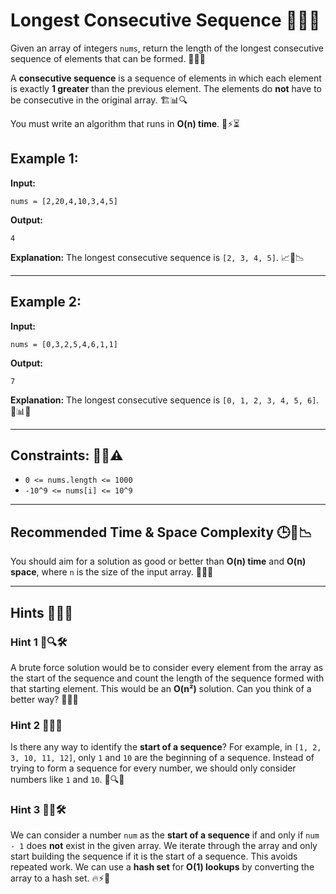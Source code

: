 # Longest Consecutive Sequence 🎯🔥✅

Given an array of integers `nums`, return the length of the longest consecutive sequence of elements that can be formed. 🧩🔢📏

A **consecutive sequence** is a sequence of elements in which each element is exactly **1 greater** than the previous element. The elements do **not** have to be consecutive in the original array. 🏗️📊🔍

You must write an algorithm that runs in **O(n) time**. 🚀⚡⏳

## Example 1:

**Input:**

```plaintext
nums = [2,20,4,10,3,4,5]
```

**Output:**

```plaintext
4
```

**Explanation:** The longest consecutive sequence is `[2, 3, 4, 5]`. 📈🔗📉

---

## Example 2:

**Input:**

```plaintext
nums = [0,3,2,5,4,6,1,1]
```

**Output:**

```plaintext
7
```

**Explanation:** The longest consecutive sequence is `[0, 1, 2, 3, 4, 5, 6]`. 🔢📊🎯

---

## Constraints: 🚧📏⚠️

- `0 <= nums.length <= 1000`
- `-10^9 <= nums[i] <= 10^9`

---

## Recommended Time & Space Complexity 🕒💾📉

You should aim for a solution as good or better than **O(n) time** and **O(n) space**, where `n` is the size of the input array. 🚀✅💡

---

## Hints 🧠💭🔑

### Hint 1 🧐🔍🛠️

A brute force solution would be to consider every element from the array as the start of the sequence and count the length of the sequence formed with that starting element. This would be an **O(n²)** solution. Can you think of a better way? 🤔✨✅

### Hint 2 🚦🔢📌

Is there any way to identify the **start of a sequence**? For example, in `[1, 2, 3, 10, 11, 12]`, only `1` and `10` are the beginning of a sequence. Instead of trying to form a sequence for every number, we should only consider numbers like `1` and `10`. 🏁🔍💡

### Hint 3 🔗✅🛠️

We can consider a number `num` as the **start of a sequence** if and only if `num - 1` does **not** exist in the given array. We iterate through the array and only start building the sequence if it is the start of a sequence. This avoids repeated work. We can use a **hash set** for **O(1) lookups** by converting the array to a hash set. 🔥⚡🎯

